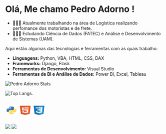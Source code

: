# Olá, Me chamo Pedro Adorno !
- 👨🏽‍💻 Atualmente trabalhando na área de Logística realizando perfomance dos motoristas e de frete.
- 👨🏽‍🎓 Estudando Ciência de Dados (FATEC) e Análise e Desenvolvimento de Sistemas (UAM).
  
 Aqui estão algumas das tecnologias e ferramentas com as quais trabalho:

- **Linguagens:** Python, VBA, HTML, CSS, DAX
- **Frameworks:**  Django,  Flask
- **Ferramentas de Desenvolvimento:** Visual Studio
- **Ferramentas de BI e Análise de Dados:** Power BI, Excel, Tableau
  
![Pedro Adorno Stats](https://github-readme-stats.vercel.app/api?username=pedro-adorno&show_icons=true&theme=dark)

![Top Langs](https://github-readme-stats.vercel.app/api/top-langs/?username=pedro-adorno&layout=compact&theme=dark).

<div style="display: inline_block"><br>
  <img align="center" alt="Rafa-Python" height="30" width="40" src="https://raw.githubusercontent.com/devicons/devicon/master/icons/python/python-original.svg">   
  <img align="center" alt="Rafa-HTML" height="30" width="40" src="https://raw.githubusercontent.com/devicons/devicon/master/icons/html5/html5-original.svg">
  <img align="center" alt="Rafa-CSS" height="30" width="40" src="https://raw.githubusercontent.com/devicons/devicon/master/icons/css3/css3-original.svg">
</div>
  
  ##
 
<div> 
  <a href = "mailto:pedro.malagutti11@gmail.com"><img src="https://img.shields.io/badge/-Gmail-%23333?style=for-the-badge&logo=gmail&logoColor=white" target="_blank"></a>
  <a href="https://www.linkedin.com/in/pedro-adorno" target="_blank"><img src="https://img.shields.io/badge/-LinkedIn-%230077B5?style=for-the-badge&logo=linkedin&logoColor=white" target="_blank"></a>   
</div>
